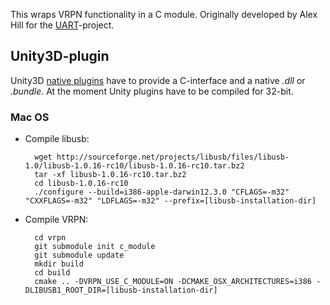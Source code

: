 This wraps VRPN functionality in a C module. Originally developed by Alex Hill for the [UART](https://research.cc.gatech.edu/uart/content/vrpnwrapper)-project.

## Unity3D-plugin

Unity3D [native plugins](http://docs.unity3d.com/Documentation/Manual/Plugins.html) have to provide a C-interface and a native *.dll* or *.bundle*. At the moment Unity plugins have to be compiled for 32-bit.

### Mac OS

- Compile libusb:

        wget http://sourceforge.net/projects/libusb/files/libusb-1.0/libusb-1.0.16-rc10/libusb-1.0.16-rc10.tar.bz2
        tar -xf libusb-1.0.16-rc10.tar.bz2
        cd libusb-1.0.16-rc10
        ./configure --build=i386-apple-darwin12.3.0 "CFLAGS=-m32" "CXXFLAGS=-m32" "LDFLAGS=-m32" --prefix=[libusb-installation-dir]

- Compile  VRPN:

        cd vrpn
        git submodule init c_module
        git submodule update
        mkdir build
        cd build
        cmake .. -DVRPN_USE_C_MODULE=ON -DCMAKE_OSX_ARCHITECTURES=i386 -DLIBUSB1_ROOT_DIR=[libusb-installation-dir]
